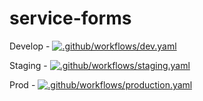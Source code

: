 # service-forms

Develop - [![.github/workflows/dev.yaml](https://github.com/Samudai/service-forms/actions/workflows/dev.yaml/badge.svg?branch=develop)](https://github.com/Samudai/service-forms/actions/workflows/dev.yaml)

Staging - [![.github/workflows/staging.yaml](https://github.com/Samudai/service-forms/actions/workflows/staging.yaml/badge.svg?branch=staging)](https://github.com/Samudai/service-forms/actions/workflows/staging.yaml)

Prod - [![.github/workflows/production.yaml](https://github.com/Samudai/service-forms/actions/workflows/production.yaml/badge.svg)](https://github.com/Samudai/service-forms/actions/workflows/production.yaml)

